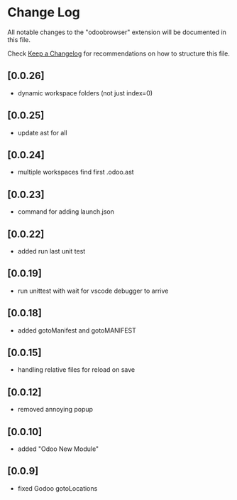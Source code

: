 # Change Log

All notable changes to the "odoobrowser" extension will be documented in this file.

Check [Keep a Changelog](http://keepachangelog.com/) for recommendations on how to structure this file.

## [0.0.26]

- dynamic workspace folders (not just index=0)

## [0.0.25]

- update ast for all
## [0.0.24]

- multiple workspaces find first .odoo.ast

## [0.0.23]

- command for adding launch.json
## [0.0.22]

- added run last unit test

## [0.0.19]
- run unittest with wait for vscode debugger to arrive

## [0.0.18]

- added gotoManifest and gotoMANIFEST

## [0.0.15]

- handling relative files for reload on save

## [0.0.12]

- removed annoying popup

## [0.0.10]

- added "Odoo New Module"

## [0.0.9]

- fixed Godoo gotoLocations

